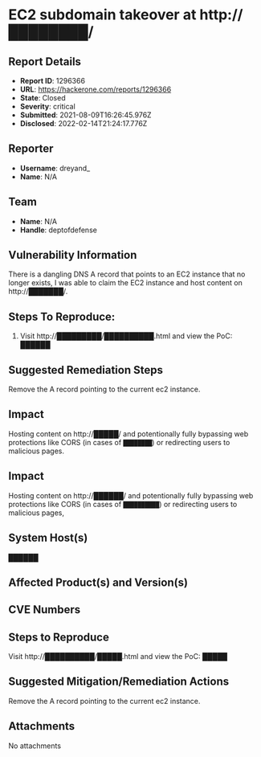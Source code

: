 # EC2 subdomain takeover at http://████████/

## Report Details
- **Report ID**: 1296366
- **URL**: https://hackerone.com/reports/1296366
- **State**: Closed
- **Severity**: critical
- **Submitted**: 2021-08-09T16:26:45.976Z
- **Disclosed**: 2022-02-14T21:24:17.776Z

## Reporter
- **Username**: dreyand_
- **Name**: N/A

## Team
- **Name**: N/A
- **Handle**: deptofdefense

## Vulnerability Information
There is a dangling DNS A record that points to an EC2 instance that no longer exists, I was able to claim the EC2 instance and host content on http://███████/.

## Steps To Reproduce:

  1. Visit http://█████████/██████████.html and view the PoC:  ██████


## Suggested Remediation Steps

  Remove the A record pointing to the current ec2 instance. 

## Impact

Hosting content on http://█████/ and potentionally fully bypassing web protections like CORS (in cases of `████████`) or redirecting users to malicious pages.

## Impact

Hosting content on http://██████/ and potentionally fully bypassing web protections like CORS (in cases of `██████████`) or redirecting users to malicious pages,

## System Host(s)
██████

## Affected Product(s) and Version(s)


## CVE Numbers


## Steps to Reproduce
Visit http://██████████/█████.html and view the PoC:  █████

## Suggested Mitigation/Remediation Actions
Remove the A record pointing to the current ec2 instance.



## Attachments
No attachments
